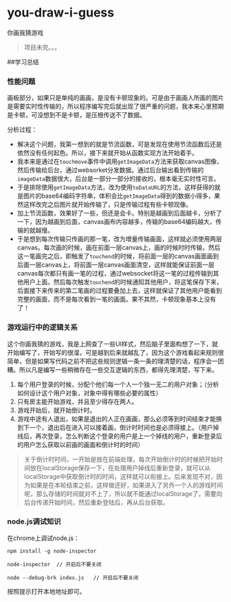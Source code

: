 # you-draw-i-guess
你画我猜游戏


> 项目未完。。。



##学习总结

### 性能问题

画板部分，如果只是单纯的画画，是没有卡顿现象的。可是由于画画人所画的图片是需要实时性传输的，所以程序编写完后就出现了很严重的问题，我本来心里预期是卡顿，可没想到不是卡顿，是压根传送不了数据。

分析过程：

- 解决这个问题，我第一想到的就是节流函数，可是发现在使用节流函数后还是依然没有任何起色。所以，接下来就开始从函数实现方法开始着手。
- 我本来是通过在```touchmove```事件中调用```getImageData```方法来获取canvas图像，然后传输给后台，通过websorket分发数据。通过后台输出看到传输的`imageData`数据很大，后台是一部分一部分的接收的，根本毫无实时性可言。
- 于是排除使用```getImageData```方法，改为使用```toDataURL```的方法，这样获得的就是图片的base64编码字符串，体积会比```getImageData```得到的数据小得多，果然这样改完之后图片就开始传输了，只是传输过程有些卡顿现像。
- 加上节流函数，效果好了一些，但还是会卡。特别是越画到后面越卡，分析了一下，因为越画到后面，canvas画布内容越多，传输的base64编码越大，传输的就越慢。
- 于是想到每次传输只传画的那一笔，改为增量传输画面，这样就必须使用两层canvas。每次画的时候，画在前面一层canvas上，画的时候时时传输，然后这一笔画完之后，即触发了```touchend```的时候，将前面一层的canvas画面画到后面一层canvas上，将前面一层canvas画面清空，这样就能保证前面一层canvas每次都只有画一笔的过程，通过websocket将这一笔的过程传输到其他用户上面。然后每次触发```touchend```的时候通知其他用户，将这笔保存下来，后面接下来传来的第二笔画的过程要叠加上去，这样就保证了其他用户能看到完整的画面，而不是每次看到一笔的画面。果不其然，卡顿现象基本上没有了！

### 游戏运行中的逻辑关系

这个你画我猜的游戏，我是上网查了一些UI样式，然后脑子里面构想了一下，就开始编写了，开始写的很溜，可是越到后来就越乱了，因为这个游戏看起来规则很简单，但是如果写代码之前不把这些规则逻辑一条一条的理清楚的话，程序会一团糟。所以凡是编写一些稍微存在一些交互逻辑的东西，都得先理清楚，写下来。

1. 每个用户登录的时候，分配个他们每一个人一个独一无二的用户对象；（分析如何设计这个用户对象，对象中得有哪些必要的属性）
2. 只有房主能开始游戏，并且至少得存在两人。
3. 游戏开始后，就开始倒计时。
4. 游戏中途有人退出，如果是退出的人正在画画，那么必须等到时间结束才能换到下一个，退出后在进入可以接着画，倒计时时间也是必须得接上。（用户掉线后，再次登录，怎么判断这个登录的用户是上一个掉线的用户，重新登录后的用户怎么获取以前画的画面和倒计时的时间）

> 关于倒计时时间，一开始是放在前端处理，每次开始倒计时的时候把开始时间放在localStorage保存一下，在处理用户掉线后重新登录，就可以从localStorage中获取倒计时的时间，这样就可以衔接上。后来发现不对，因为如果是在本轮结束之前，这样做还好，如果进入了另外一个人的游戏时间呢，那么存储的时间就对不上了，所以就不能通过localStorage了，需要向后台传递开始时间，然后重新登陆后，再从后台获取。


### node.js调试知识

在chrome上调试node.js：

	npm install -g node-inspector	

	node-inspector	// 开启后不要关闭

	node --debug-brk index.js 	// 开启后不要关闭

按照提示打开本地地址即可。
